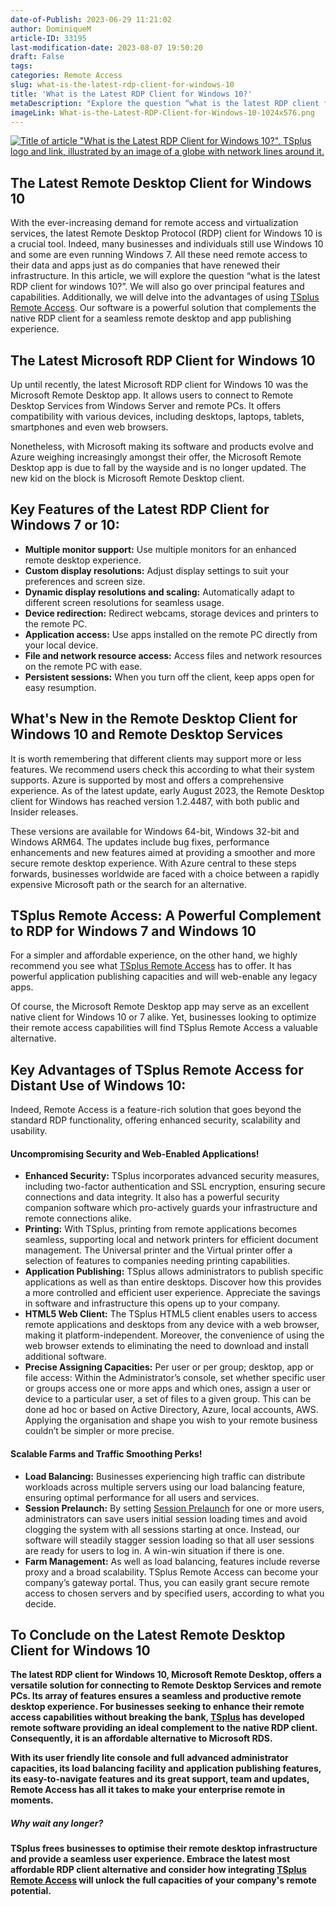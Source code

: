 ```yaml
---
date-of-Publish: 2023-06-29 11:21:02
author: DominiqueM
article-ID: 33195
last-modification-date: 2023-08-07 19:50:20
draft: False
tags: 
categories: Remote Access
slug: what-is-the-latest-rdp-client-for-windows-10
title: 'What is the Latest RDP Client for Windows 10?'
metaDescription: "Explore the question “what is the latest RDP client for windows 10?”, go over principal features and capabilities, and see our alternative."
imageLink: What-is-the-Latest-RDP-Client-for-Windows-10-1024x576.png
---
```


[![Title of article "What is the Latest RDP Client for Windows 10?", TSplus logo and link, illustrated by an image of a globe with network lines around it.](/images/What-is-the-Latest-RDP-Client-for-Windows-10-1024x576.png)](https://tsplus.net/remote-access/) 
## The Latest Remote Desktop Client for Windows 10


With the ever-increasing demand for remote access and virtualization services, the latest Remote Desktop Protocol (RDP) client for Windows 10 is a crucial tool. Indeed, many businesses and individuals still use Windows 10 and some are even running Windows 7. All these need remote access to their data and apps just as do companies that have renewed their infrastructure.
In this article, we will explore the question “what is the latest RDP client for windows 10?”. We will also go over principal features and capabilities. Additionally, we will delve into the advantages of using [TSplus Remote Access](https://tsplus.net/remote-access/). Our software is a powerful solution that complements the native RDP client for a seamless remote desktop and app publishing experience.
## The Latest Microsoft RDP Client for Windows 10


Up until recently, the latest Microsoft RDP client for Windows 10 was the Microsoft Remote Desktop app. It allows users to connect to Remote Desktop Services from Windows Server and remote PCs. It offers compatibility with various devices, including desktops, laptops, tablets, smartphones and even web browsers.


Nonetheless, with Microsoft making its software and products evolve and Azure weighing increasingly amongst their offer, the Microsoft Remote Desktop app is due to fall by the wayside and is no longer updated. The new kid on the block is Microsoft Remote Desktop client.


## Key Features of the Latest RDP Client for Windows 7 or 10:


* **Multiple monitor support:** Use multiple monitors for an enhanced remote desktop experience.
* **Custom display resolutions:**
Adjust display settings to suit your preferences and screen size.
* **Dynamic display resolutions and scaling:** Automatically adapt to different screen resolutions for seamless usage.
* **Device redirection:** Redirect webcams, storage devices and printers to the remote PC.
* **Application access:** Use apps installed on the remote PC directly from your local device.
* **File and network resource access:** Access files and network resources on the remote PC with ease.
* **Persistent sessions:** When you turn off the client, keep apps open for easy resumption.


## What's New in the Remote Desktop Client for Windows 10 and Remote Desktop Services


It is worth remembering that different clients may support more or less features. We recommend users check this according to what their system supports. Azure is supported by most and offers a comprehensive experience. As of the latest update, early August 2023, the Remote Desktop client for Windows has reached version 1.2.4487, with both public and Insider releases.


These versions are available for Windows 64-bit, Windows 32-bit and Windows ARM64. The updates include bug fixes, performance enhancements and new features aimed at providing a smoother and more secure remote desktop experience. With Azure central to these steps forwards, businesses worldwide are faced with a choice between a rapidly expensive Microsoft path or the search for an alternative.


## TSplus Remote Access: A Powerful Complement to RDP for Windows 7 and Windows 10


For a simpler and affordable experience, on the other hand, we highly recommend you see what [TSplus Remote Access](https://tsplus.net/remote-access/) has to offer. It has powerful application publishing capacities and will web-enable any legacy apps.


Of course, the Microsoft Remote Desktop app may serve as an excellent native client for Windows 10 or 7 alike. Yet, businesses looking to optimize their remote access capabilities will find TSplus Remote Access a valuable alternative.


## Key Advantages of TSplus Remote Access for Distant Use of Windows 10:


Indeed, Remote Access is a feature-rich solution that goes beyond the standard RDP functionality, offering enhanced security, scalability and usability.


#### Uncompromising Security and Web-Enabled Applications!


* **Enhanced Security:**
TSplus incorporates advanced security measures, including two-factor authentication and SSL encryption, ensuring secure connections and data integrity. It also has a powerful security companion software which pro-actively guards your infrastructure and remote connections alike.
* **Printing:**
With TSplus, printing from remote applications becomes seamless, supporting local and network printers for efficient document management. The Universal printer and the Virtual printer offer a selection of features to companies needing printing capabilities.
* **Application Publishing:**
TSplus allows administrators to publish specific applications as well as than entire desktops. Discover how this provides a more controlled and efficient user experience. Appreciate the savings in software and infrastructure this opens up to your company.
* **HTML5 Web Client:**
The TSplus HTML5 client enables users to access remote applications and desktops from any device with a web browser, making it platform-independent. Moreover, the convenience of using the web browser extends to eliminating the need to download and install additional software.
* **Precise Assigning Capacities:**
Per user or per group; desktop, app or file access:
Within the Administrator’s console, set whether specific user or groups access one or more apps and which ones, assign a user or device to a particular user, a set of files to a given group. This can be done ad hoc or based on Active Directory, Azure, local accounts, AWS. Applying the organisation and shape you wish to your remote business couldn’t be simpler or more precise.


#### Scalable Farms and Traffic Smoothing Perks!


* **Load Balancing:**
Businesses experiencing high traffic can distribute workloads across multiple servers using our load balancing feature, ensuring optimal performance for all users and services.
* **Session Prelaunch:**
By setting [Session Prelaunch](https://docs.terminalserviceplus.com/tsplus/session-prelaunch) for one or more users, administrators can save users initial session loading times and avoid clogging the system with all sessions starting at once. Instead, our software will steadily stagger session loading so that all user sessions are ready for users to log in. A win-win situation if there is one.
* **Farm Management:**
As well as load balancing, features include reverse proxy and a broad scalability. TSplus Remote Access can become your company’s gateway portal. Thus, you can easily grant secure remote access to chosen servers and by specified users, according to what you decide.


## To Conclude on the Latest Remote Desktop Client for Windows 10


**The latest RDP client for Windows 10, Microsoft Remote Desktop, offers a versatile solution for connecting to Remote Desktop Services and remote PCs. Its array of features ensures a seamless and productive remote desktop experience. For businesses seeking to enhance their remote access capabilities without breaking the bank, [TSplus](https://tsplus.net/) has developed remote software providing an ideal complement to the native RDP client. Consequently, it is an affordable alternative to Microsoft RDS.**


**With its user friendly lite console and full advanced administrator capacities, its load balancing facility and application publishing features, its easy-to-navigate features and its great support, team and updates, Remote Access has all it takes to make your enterprise remote in moments.**


##### Why wait any longer?


**TSplus frees businesses to optimise their remote desktop infrastructure and provide a seamless user experience. Embrace the latest most affordable RDP client alternative and consider how integrating [TSplus Remote Access](https://tsplus.net/remote-access/) will unlock the full capacities of your company's remote potential.**


